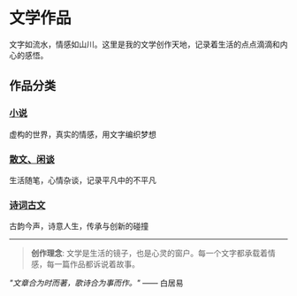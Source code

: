 # 文学作品

文字如流水，情感如山川。这里是我的文学创作天地，记录着生活的点点滴滴和内心的感悟。

## 作品分类

### [小说](小说/index.md)
虚构的世界，真实的情感，用文字编织梦想

### [散文、闲谈](散文、闲谈/index.md)
生活随笔，心情杂谈，记录平凡中的不平凡

### [诗词古文](诗词古文/index.md)
古韵今声，诗意人生，传承与创新的碰撞

---

> **创作理念**: 文学是生活的镜子，也是心灵的窗户。每一个文字都承载着情感，每一篇作品都诉说着故事。

*"文章合为时而著，歌诗合为事而作。"* —— 白居易